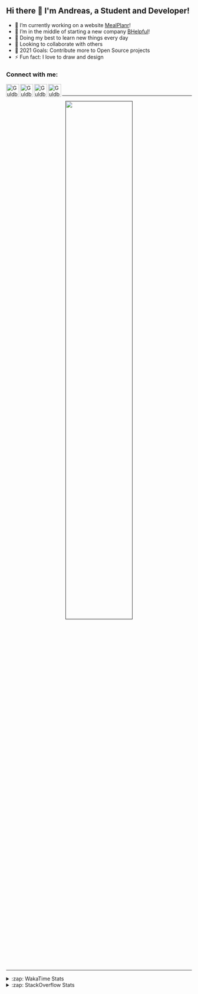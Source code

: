 ## Hi there 👋 I'm Andreas, a Student and Developer!

- 🔭 I’m currently working on a website [MealPlanr][MP]!
- 📑 I’m in the middle of starting a new company [BHelpful][BHelpful]!
- 🌱 Doing my best to learn new things every day
- 👯 Looking to collaborate with others
- 🥅 2021 Goals: Contribute more to Open Source projects
- ⚡ Fun fact: I love to draw and design

### Connect with me:

[<img align="left" alt="Guldberg | YouTube" width="35px" src="https://cdn1.iconfinder.com/data/icons/logotypes/32/youtube-512.png" />][youtube]
[<img align="left" alt="Guldberg | Twitter" width="35px" src="https://cdn1.iconfinder.com/data/icons/logotypes/32/square-twitter-512.png" />][twitter]
[<img align="left" alt="Guldberg | LinkedIn" width="35px" src="https://cdn1.iconfinder.com/data/icons/logotypes/32/square-linkedin-512.png" />][linkedin]
[<img align="left" alt="Guldberg | Instagram" width="35px" src="https://cdn2.iconfinder.com/data/icons/social-icons-33/128/Instagram-512.png" />][instagram]

<br />

---

<p align="center">
  <a href="">
    <img width="60% align="center" src="https://github-readme-stats.vercel.app/api?username=Andreasgdp&show_icons=true&count_private=true" />
  </a>
</p>

---

<details>
  <summary>:zap: WakaTime Stats</summary>

<br />

<!--START_SECTION:waka-->
![Profile Views](http://img.shields.io/badge/Profile%20Views-0-blue)

**I'm an Early 🐤** 

```text
🌞 Morning    232 commits    █████░░░░░░░░░░░░░░░░░░░░   21.87% 
🌆 Daytime    520 commits    ████████████░░░░░░░░░░░░░   49.01% 
🌃 Evening    291 commits    ██████░░░░░░░░░░░░░░░░░░░   27.43% 
🌙 Night      18 commits     ░░░░░░░░░░░░░░░░░░░░░░░░░   1.7%

```
📅 **I'm Most Productive on Sunday** 

```text
Monday       204 commits    ████░░░░░░░░░░░░░░░░░░░░░   19.23% 
Tuesday      114 commits    ██░░░░░░░░░░░░░░░░░░░░░░░   10.74% 
Wednesday    125 commits    ███░░░░░░░░░░░░░░░░░░░░░░   11.78% 
Thursday     111 commits    ██░░░░░░░░░░░░░░░░░░░░░░░   10.46% 
Friday       85 commits     ██░░░░░░░░░░░░░░░░░░░░░░░   8.01% 
Saturday     207 commits    █████░░░░░░░░░░░░░░░░░░░░   19.51% 
Sunday       215 commits    █████░░░░░░░░░░░░░░░░░░░░   20.26%

```


📊 **This Week I Spent My Time On** 

```text
⌚︎ Time Zone: Europe/Copenhagen

💬 Programming Languages: 
TypeScript               3 hrs 34 mins       █████████████████░░░░░░░░   69.15% 
C++                      36 mins             ███░░░░░░░░░░░░░░░░░░░░░░   11.77% 
Bash                     24 mins             ██░░░░░░░░░░░░░░░░░░░░░░░   7.99% 
Markdown                 19 mins             █░░░░░░░░░░░░░░░░░░░░░░░░   6.36% 
YAML                     3 mins              ░░░░░░░░░░░░░░░░░░░░░░░░░   1.28%

🔥 Editors: 
VS Code                  5 hrs 9 mins        █████████████████████████   100.0%

🐱‍💻 Projects: 
Mealplanr-api            3 hrs 37 mins       █████████████████░░░░░░░░   70.09% 
robo-throw               47 mins             ███░░░░░░░░░░░░░░░░░░░░░░   15.17% 
web-frontend-app         29 mins             ██░░░░░░░░░░░░░░░░░░░░░░░   9.64% 
Machine-vision           11 mins             █░░░░░░░░░░░░░░░░░░░░░░░░   3.74% 
src                      4 mins              ░░░░░░░░░░░░░░░░░░░░░░░░░   1.34%

💻 Operating System: 
Windows                  4 hrs 33 mins       ██████████████████████░░░   88.22% 
Mac                      29 mins             ██░░░░░░░░░░░░░░░░░░░░░░░   9.64% 
Linux                    6 mins              ░░░░░░░░░░░░░░░░░░░░░░░░░   2.14%

```

**I Mostly Code in Python** 

```text
Python                   11 repos            █████████░░░░░░░░░░░░░░░░   39.29% 
C++                      4 repos             ███░░░░░░░░░░░░░░░░░░░░░░   14.29% 
TypeScript               2 repos             █░░░░░░░░░░░░░░░░░░░░░░░░   7.14% 
HTML                     2 repos             █░░░░░░░░░░░░░░░░░░░░░░░░   7.14% 
Batchfile                2 repos             █░░░░░░░░░░░░░░░░░░░░░░░░   7.14%

```



 Last Updated on 22/09/2021
<!--END_SECTION:waka-->


</details>

<details>
  <summary>:zap: StackOverflow Stats</summary>
  
  <br />
  
  [![Andreas G.D Petersen StackOverflow](https://github-readme-stackoverflow.vercel.app/?userID=11050308)](https://stackoverflow.com/users/11050308/andreas-g-d-petersen)


</details>

<br />


[twitter]: https://twitter.com/Guldberg20
[youtube]: https://www.youtube.com/channel/UCORVtLIFnURPEo_Fo-MGv8A
[instagram]: https://www.instagram.com/andreasgdp/
[linkedin]: https://www.linkedin.com/in/andreasgdp/
[MP]: https://mealplanr.bhelpful.net/
[BHelpful]: https://github.com/BHelpful
